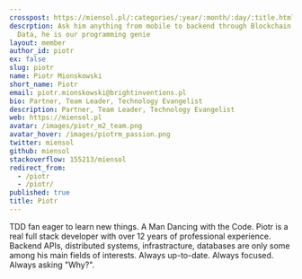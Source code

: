 ```yaml
---
crosspost: https://miensol.pl/:categories/:year/:month/:day/:title.html
descrption: Ask him anything from mobile to backend through Blockchain and Big
  Data, he is our programming genie
layout: member
author_id: piotr
ex: false
slug: piotr
name: Piotr Mionskowski
short_name: Piotr
email: piotr.mionskowski@brightinventions.pl
bio: Partner, Team Leader, Technology Evangelist
description: Partner, Team Leader, Technology Evangelist
web: https://miensol.pl
avatar: /images/piotr_m2_team.png
avatar_hover: /images/piotrm_passion.png
twitter: miensol
github: miensol
stackoverflow: 155213/miensol
redirect_from:
  - /piotr
  - /piotr/
published: true
title: Piotr
---
```


TDD fan eager to learn new things. A Man Dancing with the Code. Piotr is a real full stack developer with over 12 years of professional experience. Backend APIs, distributed systems, infrastracture, databases are only some among his main fields of interests. Always up-to-date. Always focused. Always asking "Why?".

